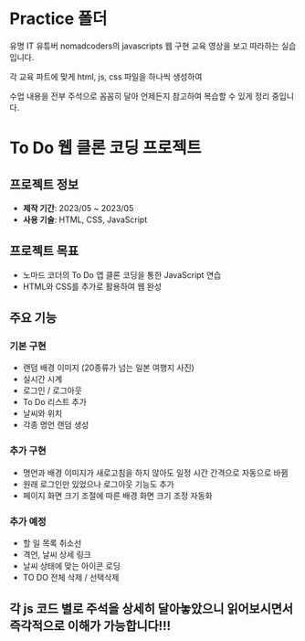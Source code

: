 # Practice 폴더

유명 IT 유튜버 nomadcoders의 javascripts 웹 구현 교육 영상을 보고 따라하는 실습입니다.

각 교육 파트에 맞게 html, js, css 파일을 하나씩 생성하여

수업 내용을 전부 주석으로 꼼꼼히 달아 언제든지 참고하여 복습할 수 있게 정리 중입니다.





# To Do 웹 클론 코딩 프로젝트


## 프로젝트 정보

- **제작 기간**: 2023/05 ~ 2023/05
- **사용 기술**: HTML, CSS, JavaScript

## 프로젝트 목표

- 노마드 코더의 To Do 앱 클론 코딩을 통한 JavaScript 연습
- HTML와 CSS를 추가로 활용하여 웹 완성

## 주요 기능

### 기본 구현

- 랜덤 배경 이미지 (20종류가 넘는 일본 여행지 사진)
- 실시간 시계
- 로그인 / 로그아웃
- To Do 리스트 추가
- 날씨와 위치
- 각종 명언 랜덤 생성

### 추가 구현

- 명언과 배경 이미지가 새로고침을 하지 않아도 일정 시간 간격으로 자동으로 바뀜
- 원래 로그인만 있었으나 로그아웃 기능도 추가
- 페이지 화면 크기 조절에 따른 배경 화면 크기 조정 자동화

### 추가 예정
- 할 일 목록 취소선
- 격언, 날씨 상세 링크
- 날씨 상태에 맞는 아이콘 로딩
- TO DO 전체 삭제 / 선택삭제


## 각 js 코드 별로 주석을 상세히 달아놓았으니 읽어보시면서 즉각적으로 이해가 가능합니다!!!

